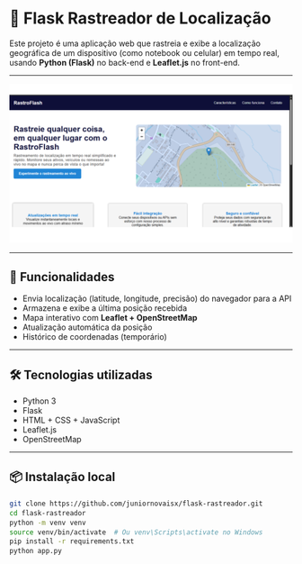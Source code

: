 # 📍 Flask Rastreador de Localização

Este projeto é uma aplicação web que rastreia e exibe a localização geográfica de um dispositivo (como notebook ou celular) em tempo real, usando **Python (Flask)** no back-end e **Leaflet.js** no front-end.

---
![Ratreador](rastreador.png)

---
## 🚀 Funcionalidades

- Envia localização (latitude, longitude, precisão) do navegador para a API
- Armazena e exibe a última posição recebida
- Mapa interativo com **Leaflet + OpenStreetMap**
- Atualização automática da posição
- Histórico de coordenadas (temporário)

---

## 🛠️ Tecnologias utilizadas

- Python 3
- Flask
- HTML + CSS + JavaScript
- Leaflet.js
- OpenStreetMap

---

## 📦 Instalação local

```bash
git clone https://github.com/juniornovaisx/flask-rastreador.git
cd flask-rastreador
python -m venv venv
source venv/bin/activate  # Ou venv\Scripts\activate no Windows
pip install -r requirements.txt
python app.py
